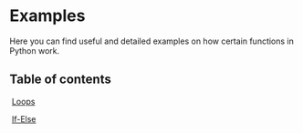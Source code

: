 # Examples

Here you can find useful and detailed examples on how certain functions in Python work.

## Table of contents

​	[Loops](https://github.com/MarkBenjamins/NHL-Stenden-Python-course-programming-exercises/blob/main/Week%201/Examples/Loops.md) 

​	[If-Else](/blob/main/Week%201/Examples/If-Else.md)
